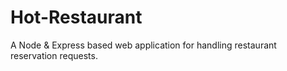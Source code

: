 # Hot-Restaurant
A Node &amp; Express based web application for handling restaurant reservation requests.

